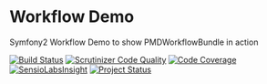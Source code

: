 Workflow Demo
=====================

Symfony2 Workflow Demo to show PMDWorkflowBundle in action

[![Build Status](https://secure.travis-ci.org/piotrminkina/workflow-demo.png)](https://travis-ci.org/piotrminkina/workflow-demo)
[![Scrutinizer Code Quality](https://scrutinizer-ci.com/g/piotrminkina/workflow-demo/badges/quality-score.png?b=master)](https://scrutinizer-ci.com/g/piotrminkina/workflow-demo/?branch=master)
[![Code Coverage](https://scrutinizer-ci.com/g/piotrminkina/workflow-demo/badges/coverage.png?b=master)](https://scrutinizer-ci.com/g/piotrminkina/workflow-demo/?branch=master)
[![SensioLabsInsight](https://insight.sensiolabs.com/projects/b94c2a97-46a5-4c9c-9313-44fc1930e539/mini.png)](https://insight.sensiolabs.com/projects/b94c2a97-46a5-4c9c-9313-44fc1930e539)
[![Project Status](http://stillmaintained.com/piotrminkina/workflow-demo.png)](http://stillmaintained.com/piotrminkina/workflow-demo)
